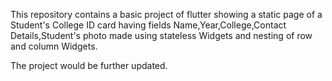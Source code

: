 This repository contains a  basic project of flutter showing a static page of a Student's College ID card having fields Name,Year,College,Contact Details,Student's photo made using stateless Widgets and nesting of row and column Widgets.

The project would be further updated.
